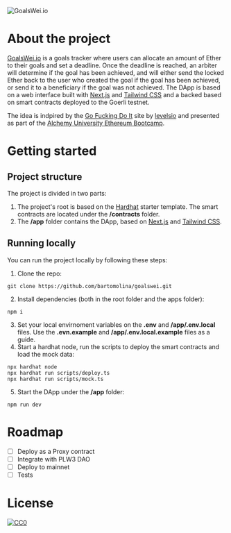 ![GoalsWei.io](https://www.goalswei.io/Screenshot.png "GoalsWei.io")

# About the project

[GoalsWei.io](https://www.goalswei.io/) is a goals tracker where users can allocate an amount of Ether to their goals and set a deadline. Once the deadline is reached, an arbiter will determine if the goal has been achieved, and will either send the locked Ether back to the user who created the goal if the goal has been achieved, or send it to a beneficiary if the goal was not achieved. The DApp is based on a web interface built with [Next.js](https://nextjs.org/) and [Tailwind CSS](https://tailwindcss.com/) and a backed based on smart contracts deployed to the Goerli testnet.

The idea is indpired by the [Go Fucking Do It](https://gofuckingdoit.com/) site by [levelsio](https://github.com/levelsio) and presented as part of the [Alchemy University Ethereum Bootcamp](https://university.alchemy.com/).

# Getting started

## Project structure

The project is divided in two parts:

1. The project's root is based on the [Hardhat](https://hardhat.org/) starter template. The smart contracts are located under the **/contracts** folder.
2. The **/app** folder contains the DApp, based on [Next.js](https://nextjs.org/) and [Tailwind CSS](https://tailwindcss.com/).

## Running locally

You can run the project locally by following these steps:

1. Clone the repo:
```
git clone https://github.com/bartomolina/goalswei.git
```
2. Install dependencies (both in the root folder and the apps folder):
```
npm i
```
3. Set your local envirnoment variables on the **.env** and **/app/.env.local** files. Use the **.evn.example** and **/app/.env.local.example** files as a guide.
4. Start a hardhat node, run the scripts to deploy the smart contracts and load the mock data:
```
npx hardhat node
npx hardhat run scripts/deploy.ts
npx hardhat run scripts/mock.ts
```
5. Start the DApp under the **/app** folder:
```
npm run dev
```

# Roadmap

- [ ] Deploy as a Proxy contract
- [ ] Integrate with PLW3 DAO
- [ ] Deploy to mainnet
- [ ] Tests

# License

[![CC0](https://mirrors.creativecommons.org/presskit/buttons/88x31/svg/cc-zero.svg)](https://creativecommons.org/publicdomain/zero/1.0/)